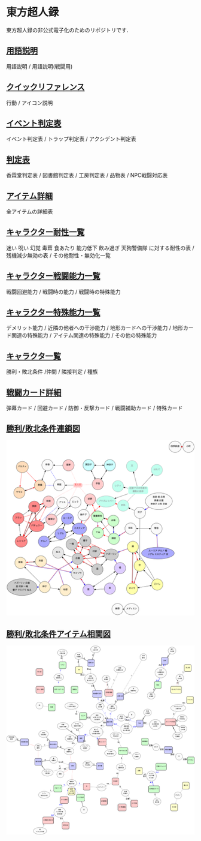 # 東方超人録

東方超人録の非公式電子化のためのリポジトリです.

## [用語説明](./doc/term.md)
用語説明 / 用語説明(戦闘用)

## [クイックリファレンス](./doc/quickreference.md)
行動 / アイコン説明

## [イベント判定表](./doc/event.md)
イベント判定表 /  トラップ判定表 / アクシデント判定表

## [判定表](./doc/reference.md)
香霖堂判定表 / 図書館判定表 / 工房判定表 / 品物表 / NPC戦闘対応表

## [アイテム詳細](./doc/item.md)
全アイテムの詳細表

## [キャラクター耐性一覧](./doc/chara-regist.md)
迷い 呪い 幻覚 毒茸 食あたり 能力低下 飲み過ぎ 天狗警備隊 に対する耐性の表 /
残機減少無効の表 / その他耐性・無効化一覧

## [キャラクター戦闘能力一覧](./doc/chara-battle.md)
戦闘回避能力 / 戦闘時の能力 / 戦闘時の特殊能力

## [キャラクター特殊能力一覧](./doc/chara-ability.md)
デメリット能力 / 近隣の他者への干渉能力 / 地形カードへの干渉能力 /
地形カード関連の特殊能力 / アイテム関連の特殊能力 / その他の特殊能力

## [キャラクタ一覧](./doc/character.md)
勝利・敗北条件 /仲間 / 隣接判定 / 種族

## [戦闘カード詳細](./doc/attack.md)
弾幕カード / 回避カード / 防御・反撃カード / 戦闘補助カード / 特殊カード

## [勝利/敗北条件連鎖図](./doc/rensa.md)

![](./doc/rensa.png)

## [勝利/敗北条件アイテム相関図](./doc/match.md)

![](./doc/match.png)
